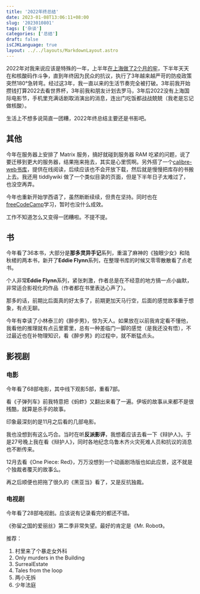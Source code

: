 ```yaml
---
title: '2022年终总结'
date: 2023-01-08T13:06:11+08:00
slug: '2023010801'
tags: ['杂谈']
categories: ['总结']
draft: false
isCJKLanguage: true
layout: ../../layouts/MarkdownLayout.astro
---
```


2022年对我来说应该是特殊的一年，上半年[在上海做了2个月的牢][]，下半年天天在和核酸码作斗争，直到年终因为民众的抗议，执行了3年越来越严苛的防疫政策突然180°急转弯。经过这3年，我一直以来的生活节奏完全被打破。3年前我开始攒钱打算2022去看世界杯，3年前我和朋友计划去罗马，3年后2022没有上海国际电影节，手机里充满话剧取消演出的消息，连出门吃饭都战战兢兢（我老是忘记做核酸）。

生活上不想多说简直一团糟，2022年终总结主要还是书影吧。

## 其他

今年在服务器上安排了 Matrix 服务，搞好就碰到服务器 RAM 吃紧的问题，说了要迁移到更大的服务器，结果拖来拖去，其实是心里慌啊。另外搭了一个[calibre-web书库][]，提供在线阅读，后续应该也不会开放下载，然后就是慢慢把库存的书搬上去。我还用 tiddlywiki 做了一个类似目录的页面，但是下半年日子太难过了，也没空再弄。

今年也重新开始学西语了，虽然断断续续，但贵在坚持。同时也在[freeCodeCamp][]学习，暂时也没什么成效。

工作不知道怎么又变得一团糟啦。不提不提。

## 书

今年看了36本书，大部分是**那多灵异手记**系列，重温了麻神的《独眼少女》和陆秋槎的两本书，新开了**Eddie Flynn**系列，在整理书库的时候又零零散散看了点老书。

个人非常**Eddie Flynn**系列，紧张刺激，作者总是在不经意的地方搞一点小幽默，非常适合影视化的作品（作者都在书里表达心声了）。

那多的话，前期比后面真的好太多了，前期更加天马行空，后面的感觉故事重于想象，有点无聊。

今年有幸读了小林泰三的《醉步男》，惊为天人。如果放在以前我肯定看不懂他，我看他的推理就有点云里雾里，总有一种差临门一脚的感觉（是我还没有悟），不过最近也在补物理知识，看《醉步男》的过程中，就不断猛点头。

## 影视剧

### 电影

今年看了68部电影，其中线下观影5部，重看7部。

看《子弹列车》前我特意把《蚂蚱》又翻出来看了一遍。伊坂的故事从来都不是很残酷，就算是杀手的故事。

印象最深刻的是11月之后看的几部电影。

我也没想到有这么巧合。当时在听**反派影评**，我想着应该去看一下《辩护人》。于是27号晚上我在看《辩护人》，同时各地纪念乌鲁木齐火灾死难人员和抗议的消息也不断传来。

12月去看《One Piece: Red》，万万没想到一个动画剧场版也如此应景，这不就是个独裁者覆灭的故事么。

再之后顺便也把拖了很久的《黑亚当》看了，又是反抗独裁。

### 电视剧

今年看了28部电视剧。应该说有记录看完的都还不错。

《弥留之国的爱丽丝》第二季非常失望。最好的肯定是《Mr. Robot》。

推荐：

1. 村里来了个暴走女外科
2. Only murders in the Building
3. SurrealEstate
4. Tales from the loop
5. 两小无拆
6. 少年法庭

[在上海做了2个月的牢]: https://blog.notomorrow.club/posts/2022/07/2022070401/

[calibre-web书库]: https://library.notomorrow.club/calibre-web/

[freeCodeCamp]: https://www.freecodecamp.org/
